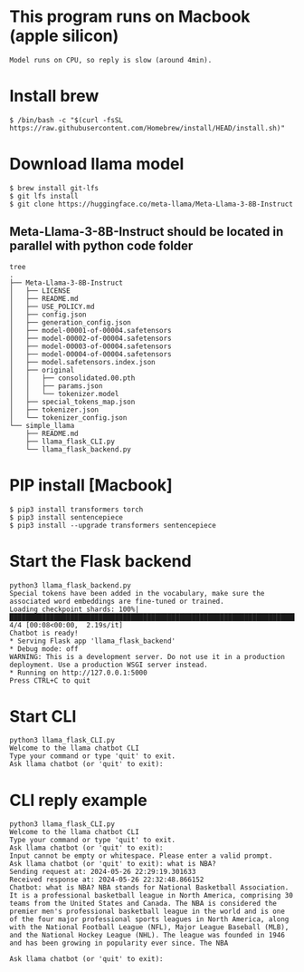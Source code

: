 # This program runs on Macbook (apple silicon)
    Model runs on CPU, so reply is slow (around 4min).

# Install brew
    $ /bin/bash -c "$(curl -fsSL https://raw.githubusercontent.com/Homebrew/install/HEAD/install.sh)"

# Download llama model
    $ brew install git-lfs
    $ git lfs install
    $ git clone https://huggingface.co/meta-llama/Meta-Llama-3-8B-Instruct

## Meta-Llama-3-8B-Instruct should be located in parallel with python code folder
    tree
    .
    ├── Meta-Llama-3-8B-Instruct
    │   ├── LICENSE
    │   ├── README.md
    │   ├── USE_POLICY.md
    │   ├── config.json
    │   ├── generation_config.json
    │   ├── model-00001-of-00004.safetensors
    │   ├── model-00002-of-00004.safetensors
    │   ├── model-00003-of-00004.safetensors
    │   ├── model-00004-of-00004.safetensors
    │   ├── model.safetensors.index.json
    │   ├── original
    │   │   ├── consolidated.00.pth
    │   │   ├── params.json
    │   │   └── tokenizer.model
    │   ├── special_tokens_map.json
    │   ├── tokenizer.json
    │   └── tokenizer_config.json
    └── simple_llama
        ├── README.md
        ├── llama_flask_CLI.py
        └── llama_flask_backend.py

# PIP install [Macbook]
    $ pip3 install transformers torch
    $ pip3 install sentencepiece
    $ pip3 install --upgrade transformers sentencepiece

# Start the Flask backend
    python3 llama_flask_backend.py
    Special tokens have been added in the vocabulary, make sure the associated word embeddings are fine-tuned or trained.
    Loading checkpoint shards: 100%|█████████████████████████████████████████████████████████████████████████████████████████████████████████████████████████| 4/4 [00:08<00:00,  2.19s/it]
    Chatbot is ready!
    * Serving Flask app 'llama_flask_backend'
    * Debug mode: off
    WARNING: This is a development server. Do not use it in a production deployment. Use a production WSGI server instead.
    * Running on http://127.0.0.1:5000
    Press CTRL+C to quit

# Start CLI
    python3 llama_flask_CLI.py
    Welcome to the llama chatbot CLI
    Type your command or type 'quit' to exit.
    Ask llama chatbot (or 'quit' to exit):

# CLI reply example
    python3 llama_flask_CLI.py
    Welcome to the llama chatbot CLI
    Type your command or type 'quit' to exit.
    Ask llama chatbot (or 'quit' to exit):
    Input cannot be empty or whitespace. Please enter a valid prompt.
    Ask llama chatbot (or 'quit' to exit): what is NBA?
    Sending request at: 2024-05-26 22:29:19.301633
    Received response at: 2024-05-26 22:32:48.866152
    Chatbot: what is NBA? NBA stands for National Basketball Association. It is a professional basketball league in North America, comprising 30 teams from the United States and Canada. The NBA is considered the premier men's professional basketball league in the world and is one of the four major professional sports leagues in North America, along with the National Football League (NFL), Major League Baseball (MLB), and the National Hockey League (NHL). The league was founded in 1946 and has been growing in popularity ever since. The NBA

    Ask llama chatbot (or 'quit' to exit):
